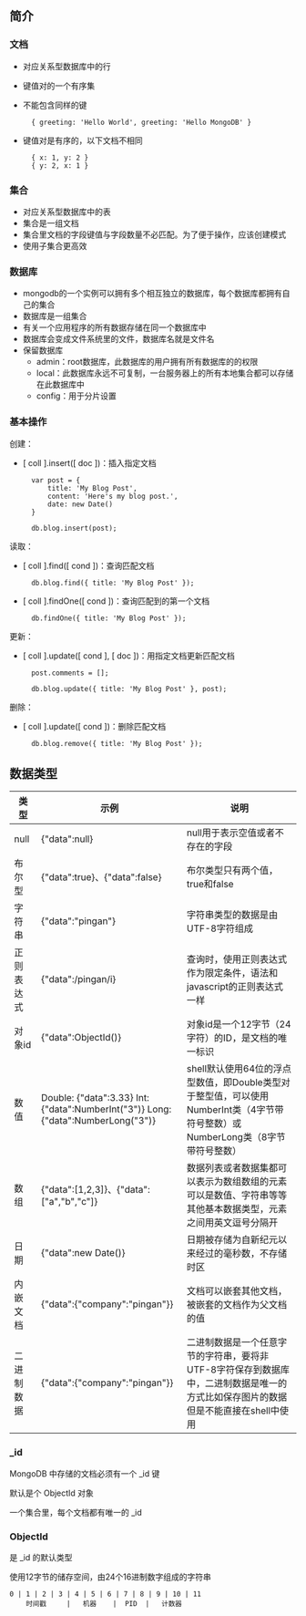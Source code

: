 ## 简介

### 文档 

- 对应关系型数据库中的行
- 键值对的一个有序集
- 不能包含同样的键

        { greeting: 'Hello World', greeting: 'Hello MongoDB' }

- 键值对是有序的，以下文档不相同

        { x: 1, y: 2 }
        { y: 2, x: 1 }

### 集合

- 对应关系型数据库中的表
- 集合是一组文档
- 集合里文档的字段键值与字段数量不必匹配。为了便于操作，应该创建模式
- 使用子集合更高效

### 数据库

- mongodb的一个实例可以拥有多个相互独立的数据库，每个数据库都拥有自己的集合
- 数据库是一组集合
- 有关一个应用程序的所有数据存储在同一个数据库中
- 数据库会变成文件系统里的文件，数据库名就是文件名
- 保留数据库
    - admin：root数据库，此数据库的用户拥有所有数据库的的权限
    - local：此数据库永远不可复制，一台服务器上的所有本地集合都可以存储在此数据库中
    - config：用于分片设置

### 基本操作

创建：

- [ coll ].insert([ doc ])：插入指定文档

        var post = {
            title: 'My Blog Post',
            content: 'Here's my blog post.',
            date: new Date()
        }

        db.blog.insert(post);

读取：

- [ coll ].find([ cond ])：查询匹配文档

        db.blog.find({ title: 'My Blog Post' });

- [ coll ].findOne([ cond ])：查询匹配到的第一个文档

        db.findOne({ title: 'My Blog Post' });

更新：

- [ coll ].update([ cond ], [ doc ])：用指定文档更新匹配文档

        post.comments = [];
        
        db.blog.update({ title: 'My Blog Post' }, post);

删除：

- [ coll ].update([ cond ])：删除匹配文档

        db.blog.remove({ title: 'My Blog Post' });

## 数据类型

| 类型    | 示例                                                                                | 说明                                                                               |
|-------|-----------------------------------------------------------------------------------|----------------------------------------------------------------------------------|
| null  | {"data":null}                                                                     | null用于表示空值或者不存在的字段                                                               |
| 布尔型   | {"data":true}、{"data":false}                                                      | 布尔类型只有两个值，true和false                                                             |
| 字符串   | {"data":"pingan"}                                                                 | 字符串类型的数据是由UTF-8字符组成                                                              |
| 正则表达式 | {"data":/pingan/i}                                                                | 查询时，使用正则表达式作为限定条件，语法和javascript的正则表达式一样                                          |
| 对象id  | {"data":ObjectId()}                                                               | 对象id是一个12字节（24字符）的ID，是文档的唯一标识                                                    |
| 数值    | Double: {"data":3.33} Int: {"data":NumberInt("3")} Long: {"data":NumberLong("3")} | shell默认使用64位的浮点型数值，即Double类型对于整型值，可以使用NumberInt类（4字节带符号整数）或NumberLong类（8字节带符号整数） |
| 数组    | {"data":[1,2,3]}、{"data":["a","b","c"]}                                           | 数据列表或者数据集都可以表示为数组数组的元素可以是数值、字符串等等其他基本数据类型，元素之间用英文逗号分隔开                           |
| 日期    | {"data":new Date()}                                                               | 日期被存储为自新纪元以来经过的毫秒数，不存储时区                                                         |
| 内嵌文档  | {"data":{"company":"pingan"}}                                                     | 文档可以嵌套其他文档，被嵌套的文档作为父文档的值                                                         |
| 二进制数据 | {"data":{"company":"pingan"}}                                                     | 二进制数据是一个任意字节的字符串，要将非UTF-8字符保存到数据库中，二进制数据是唯一的方式比如保存图片的数据但是不能直接在shell中使用           |

### _id

MongoDB 中存储的文档必须有一个 _id 键

默认是个 ObjectId 对象

一个集合里，每个文档都有唯一的 _id

### ObjectId

是 _id 的默认类型

使用12字节的储存空间，由24个16进制数字组成的字符串

    0 | 1 | 2 | 3 | 4 | 5 | 6 | 7 | 8 | 9 | 10 | 11
        时间戳     |   机器    |  PID  |   计数器
